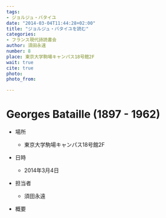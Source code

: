 ```yaml
---
tags: 
- ジョルジュ・バタイユ
date: "2014-03-04T11:44:28+02:00"
title: "ジョルジュ・バタイユを読む"
categories:
- フランス現代詩読書会
author: 須田永遠
number: 8
place: 東京大学駒場キャンパス18号館2F
wait: true
cite: true
photo:
photo_from:

---
```


# Georges Bataille (1897 - 1962)


<!--more-->

* 場所

	- 東京大学駒場キャンパス18号館2F

* 日時

	- 2014年3月4日

* 担当者

	- 須田永遠

* 概要



